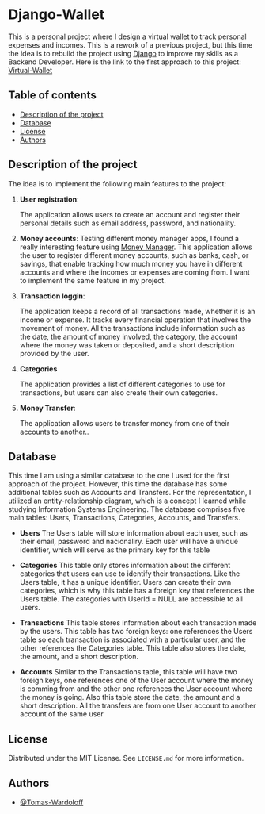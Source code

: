 # Django-Wallet 

This is a personal project where I design a virtual wallet to track personal expenses and incomes. This is a rework of a previous project, but this time the idea is to rebuild the project using [Django](https://www.djangoproject.com) to improve my skills as a Backend Developer. Here is the link to the first approach to this project: [Virtual-Wallet](https://github.com/Tomas-Wardoloff/Virtual-Wallet/)


## Table of contents

- [Description of the project](#description-of-the-project)
- [Database](#database)
- [License](#license)
- [Authors](#authors)


## Description of the project

The idea is to implement the following main features to the project:

1. **User registration**:  

   The application allows users to create an account and register their personal details such as email address, password, and nationality.

2. **Money accounts**:
    Testing different money manager apps, I found a really interesting feature using [Money Manager](https://realbyteapps.com). This application allows the user to register different money accounts, such as banks, cash, or savings, that enable tracking how much money you have in different accounts and where the incomes or expenses are coming from. I want to implement the same feature in my project.

3. **Transaction loggin**:

    The application keeps a record of all transactions made, whether it is an income or expense. It tracks every financial operation that involves the movement of money. All the transactions include information such as the date, the amount of money involved, the category, the account where the money was taken or deposited, and a short description provided by the user.

4. **Categories**

    The application provides a list of different categories to use for transactions, but users can also create their own categories.

5. **Money Transfer**:

    The application allows users to transfer money from one of their accounts to another.. 


## Database

This time I am using a similar database to the one I used for the first approach of the project. However, this time the database has some additional tables such as Accounts and Transfers. For the representation, I utilized an entity-relationship diagram, which is a concept I learned while studying Information Systems Engineering. The database comprises five main tables: Users, Transactions, Categories, Accounts, and Transfers.

- **Users**
    The Users table will store information about each user, such as their email, password and nacionaliry. Each user will have a unique identifier, which will serve as the primary key for this table

- **Categories**
    This table only stores information about the different categories that users can use to identify their transactions. Like the Users table, it has a unique identifier. Users can create their own categories, which is why this table has a foreign key that references the Users table. The categories with UserId = NULL are accessible to all users.
  
- **Transactions**
    This table stores information about each transaction made by the users. This table has two foreign keys: one references the Users table so each transaction is associated with a particular user, and the other references the Categories table. This table also stores the date, the amount, and a short description.

- **Accounts**
    Similar to the Transactions table, this table will have two foreign keys, one references one of the User account where the money is comming from and the other one references the User account where the money is going. Also this table store the date, the amount and a short description. All the transfers are from one User account to another account of the same user


## License

Distributed under the MIT License. See `LICENSE.md` for more information.


## Authors

- [@Tomas-Wardoloff](https://www.github.com/Tomas-Wardoloff)
